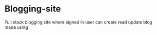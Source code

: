 # Blogging-site
Full stack blogging site where signed In user can create read update blog made using 
